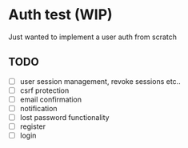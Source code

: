 # Auth test (WIP)

Just wanted to implement a user auth from scratch

## TODO

- [ ] user session management, revoke sessions etc..
- [ ] csrf protection
- [ ] email confirmation
- [ ] notification
- [ ] lost password functionality
- [ ] register
- [ ] login